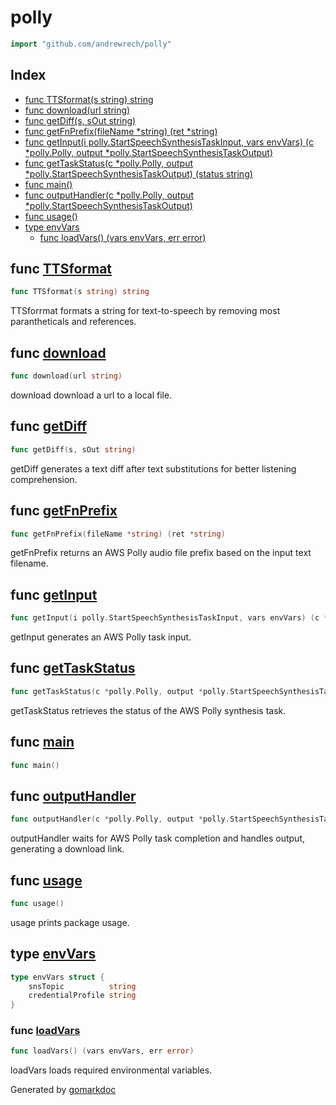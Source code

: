 <!-- Code generated by gomarkdoc. DO NOT EDIT -->

# polly

```go
import "github.com/andrewrech/polly"
```

## Index

- [func TTSformat(s string) string](<#func-ttsformat>)
- [func download(url string)](<#func-download>)
- [func getDiff(s, sOut string)](<#func-getdiff>)
- [func getFnPrefix(fileName *string) (ret *string)](<#func-getfnprefix>)
- [func getInput(i polly.StartSpeechSynthesisTaskInput, vars envVars) (c *polly.Polly, output *polly.StartSpeechSynthesisTaskOutput)](<#func-getinput>)
- [func getTaskStatus(c *polly.Polly, output *polly.StartSpeechSynthesisTaskOutput) (status string)](<#func-gettaskstatus>)
- [func main()](<#func-main>)
- [func outputHandler(c *polly.Polly, output *polly.StartSpeechSynthesisTaskOutput)](<#func-outputhandler>)
- [func usage()](<#func-usage>)
- [type envVars](<#type-envvars>)
  - [func loadVars() (vars envVars, err error)](<#func-loadvars>)


## func [TTSformat](<https://github.com/andrewrech/polly/blob/main/polly.go#L270>)

```go
func TTSformat(s string) string
```

TTSforrmat formats a string for text\-to\-speech by removing most parantheticals and references\.

## func [download](<https://github.com/andrewrech/polly/blob/main/polly.go#L218>)

```go
func download(url string)
```

download download a url to a local file\.

## func [getDiff](<https://github.com/andrewrech/polly/blob/main/polly.go#L116>)

```go
func getDiff(s, sOut string)
```

getDiff generates a text diff after text substitutions for better listening comprehension\.

## func [getFnPrefix](<https://github.com/andrewrech/polly/blob/main/polly.go#L171>)

```go
func getFnPrefix(fileName *string) (ret *string)
```

getFnPrefix returns an AWS Polly audio file prefix based on the input text filename\.

## func [getInput](<https://github.com/andrewrech/polly/blob/main/polly.go#L145>)

```go
func getInput(i polly.StartSpeechSynthesisTaskInput, vars envVars) (c *polly.Polly, output *polly.StartSpeechSynthesisTaskOutput)
```

getInput generates an AWS Polly task input\.

## func [getTaskStatus](<https://github.com/andrewrech/polly/blob/main/polly.go#L204>)

```go
func getTaskStatus(c *polly.Polly, output *polly.StartSpeechSynthesisTaskOutput) (status string)
```

getTaskStatus retrieves the status of the AWS Polly synthesis task\.

## func [main](<https://github.com/andrewrech/polly/blob/main/polly.go#L40>)

```go
func main()
```

## func [outputHandler](<https://github.com/andrewrech/polly/blob/main/polly.go#L182>)

```go
func outputHandler(c *polly.Polly, output *polly.StartSpeechSynthesisTaskOutput)
```

outputHandler waits for AWS Polly task completion and handles output\, generating a download link\.

## func [usage](<https://github.com/andrewrech/polly/blob/main/polly.go#L24>)

```go
func usage()
```

usage prints package usage\.

## type [envVars](<https://github.com/andrewrech/polly/blob/main/polly.go#L248-L251>)

```go
type envVars struct {
    snsTopic          string
    credentialProfile string
}
```

### func [loadVars](<https://github.com/andrewrech/polly/blob/main/polly.go#L254>)

```go
func loadVars() (vars envVars, err error)
```

loadVars loads required environmental variables\.



Generated by [gomarkdoc](<https://github.com/princjef/gomarkdoc>)
